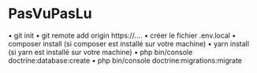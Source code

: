 # PasVuPasLu

•	git init
•	git remote add origin https://....
•	créer le fichier .env.local
•	composer install  (si composer est installé sur votre machine)
•	yarn install      (si yarn   est installé sur votre machine)
•	php bin/console doctrine:database:create
•	php bin/console doctrine:migrations:migrate
